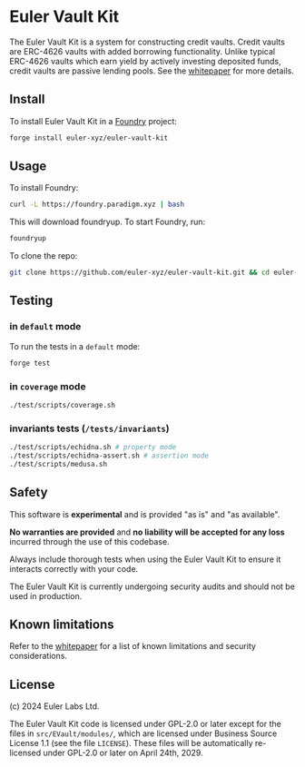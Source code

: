 # Euler Vault Kit

The Euler Vault Kit is a system for constructing credit vaults. Credit vaults are ERC-4626 vaults with added borrowing functionality. Unlike typical ERC-4626 vaults which earn yield by actively investing deposited funds, credit vaults are passive lending pools. See the [whitepaper](https://docs.euler.finance/euler-vault-kit-white-paper/) for more details.

## Install

To install Euler Vault Kit in a [Foundry](https://github.com/foundry-rs/foundry) project:

```sh
forge install euler-xyz/euler-vault-kit
```

## Usage

To install Foundry:

```sh
curl -L https://foundry.paradigm.xyz | bash
```

This will download foundryup. To start Foundry, run:

```sh
foundryup
```

To clone the repo:

```sh
git clone https://github.com/euler-xyz/euler-vault-kit.git && cd euler-vault-kit
```

## Testing

### in `default` mode

To run the tests in a `default` mode:

```sh
forge test
```

### in `coverage` mode

```sh
./test/scripts/coverage.sh
```

### invariants tests (`/tests/invariants`)
```sh
./test/scripts/echidna.sh # property mode
./test/scripts/echidna-assert.sh # assertion mode
./test/scripts/medusa.sh 
```

## Safety

This software is **experimental** and is provided "as is" and "as available".

**No warranties are provided** and **no liability will be accepted for any loss** incurred through the use of this codebase.

Always include thorough tests when using the Euler Vault Kit to ensure it interacts correctly with your code.

The Euler Vault Kit is currently undergoing security audits and should not be used in production.

## Known limitations

Refer to the [whitepaper](https://docs.euler.finance/euler-vault-kit-white-paper/) for a list of known limitations and security considerations.

## License

(c) 2024 Euler Labs Ltd.

The Euler Vault Kit code is licensed under GPL-2.0 or later except for the files in `src/EVault/modules/`, which are licensed under Business Source License 1.1 (see the file `LICENSE`). These files will be automatically re-licensed under GPL-2.0 or later on April 24th, 2029.
